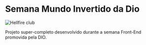 # Semana Mundo Invertido da Dio

<img src="https://giffiles.alphacoders.com/206/206655.gif" alt="Hellfire club">

Projeto super-completo desenvolvido durante a semana Front-End promovida pela DIO.
